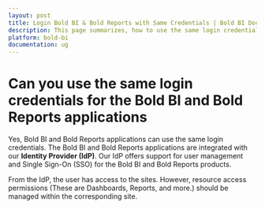 ```yaml
---
layout: post
title: Login Bold BI & Bold Reports with Same Credentials | Bold BI Docs
description: This page summarizes, how to use the same login credentials for both the Bold BI and Bold Reports applications to access dashboards and reports respectively.
platform: bold-bi
documentation: ug
---
```


# Can you use the same login credentials for the Bold BI and Bold Reports applications

Yes, Bold BI and Bold Reports applications can use the same login credentials. The Bold BI and Bold Reports applications are integrated with our **Identity Provider (IdP)**.  Our IdP offers support for user management and Single Sign-On (SSO) for the Bold BI and Bold Reports products.

From the IdP, the user has access to the sites. However, resource access permissions (These are Dashboards, Reports, and more.) should be managed within the corresponding site.